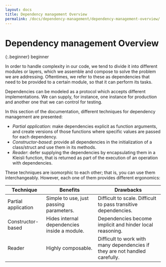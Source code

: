 ```yaml
---
layout: docs
title: Dependency management Overview
permalink: /docs/dependency-management/dependency-management-overview/
---
```


# Dependency management Overview
 
 {:.beginner}
 beginner
 
 In order to handle complexity in our code, we tend to divide it into different modules or layers, which we assemble and compose to solve the problem we are addressing. Oftentimes, we refer to these as dependencies that need to be provided to a certain module, so that it can perform its tasks.
 
 Dependencies can be modeled as a protocol which accepts different implementations. We can supply, for instance, one instance for production and another one that we can control for testing.
 
 In this section of the documentation, different techniques for dependency management are presented:
 
 - *Partial application*: make dependencies explicit as function arguments, and create versions of those functions where specific values are passed for each dependency.
 - *Constructor-based*: provide all dependencies in the initialization of a class/struct and use them in its methods.
 - *Reader*: defer supplying the dependencies by encapsulating them in a Kleisli function, that is returned as part of the execution of an operation with dependencies.
 
 These techniques are isomorphic to each other; that is, you can use them interchangeably. However, each one of them provides different ergonomics:
 
 | Technique | Benefits | Drawbacks |
 | --------- | -------- | --------- |
 | Partial application | Simple to use, just passing parameters. | Difficult to scale. Difficult to pass transitive dependencies. |
 | Constructor-based | Hides internal dependencies inside a module. | Dependencies become implicit and hinder local reasoning. |
 | Reader | Highly composable. | Difficult to work with many dependencies if they are not handled carefully. |
